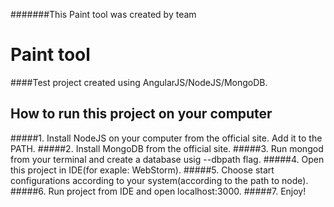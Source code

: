#######This Paint tool was created by team
# Paint tool
####Test project created using AngularJS/NodeJS/MongoDB.
## How to run this project on your computer
#####1. Install NodeJS on your computer from the official site. Add it to the PATH.
#####2. Install MongoDB from the official site.
#####3. Run mongod from your terminal and create a database usig --dbpath flag.
#####4. Open this project in IDE(for exaple: WebStorm). 
#####5. Choose start configurations according to your system(according to the path to node).
#####6. Run project from IDE and open localhost:3000.
#####7. Enjoy!
